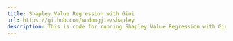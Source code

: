 ```yaml
---
title: Shapley Value Regression with Gini
url: https://github.com/wudongjie/shapley
description: This is code for running Shapley Value Regression with Gini coefficients. After training a model, we want to learn how each predictor contributes to the model prediction. One way to tackle this problem is to use Shapley Value Regression (SVR). A conventional SVR approach applies on a linear regression model and decompose the R-square using Shapley values. This code uses Gini coefficients instead of R-square so that it can be applied to not only linear regression models but also a variety of different models such as decision tree, neural network, etc.
---
```

